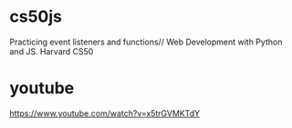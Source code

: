 # cs50js
Practicing event listeners and functions// Web Development with Python and JS. Harvard CS50
# youtube 

https://www.youtube.com/watch?v=x5trGVMKTdY


